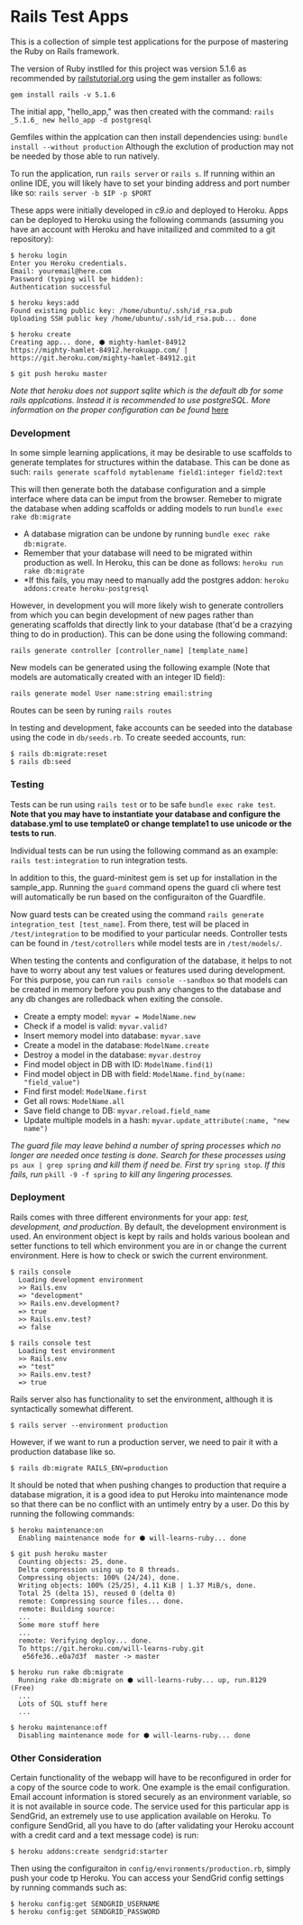 Rails Test Apps
===============

This is a collection of simple test applications for the purpose of mastering
the Ruby on Rails framework.

The version of Ruby instlled for this project was version 5.1.6  as
recommended by [railstutorial.org](http://version.railstutorial.org/) using
the gem installer as follows:

`gem install rails -v 5.1.6`

The initial app, "hello_app," was then created with the command:
`rails _5.1.6_ new hello_app -d postgresql`

Gemfiles within the applcation can then install dependencies using:
`bundle install --without production`
Although the exclution of production may not be needed by those able to run
natively.

To run the application, run `rails server` or `rails s`.  If running within
an online IDE, you will likely have to set your binding address and
port number like so:
`rails server -b $IP -p $PORT`

These apps were initially developed in *c9.io* and deployed to Heroku.
Apps can be deployed to Heroku using the following commands (assuming
you have an account with Heroku and have initailized and commited to a
git repository):

```
$ heroku login
Enter you Heroku credentials.
Email: youremail@here.com
Password (typing will be hidden):
Authentication successful

$ heroku keys:add
Found existing public key: /home/ubuntu/.ssh/id_rsa.pub
Uploading SSH public key /home/ubuntu/.ssh/id_rsa.pub... done

$ heroku create
Creating app... done, ⬢ mighty-hamlet-84912
https://mighty-hamlet-84912.herokuapp.com/ | https://git.heroku.com/mighty-hamlet-84912.git

$ git push heroku master
```
*Note that heroku does not support sqlite which is the default db for some*
*rails applcations. Instead it is recommended to use postgreSQL.  More*
*information on the proper configuration can be found* 
[here](https://devcenter.heroku.com/articles/sqlite3)

### Development

In some simple learning applications, it may be desirable to use scaffolds to
generate templates for structures within the database. This can be done as such:
`rails generate scaffold mytablename field1:integer field2:text`

This will then generate both the database configuration and a simple interface
where data can be imput from the browser. Remeber to migrate the database
when adding scaffolds or adding models to run  `bundle exec rake db:migrate`

* A database migration can be undone by running `bundle exec rake db:migrate`.
* Remember that your database will need to be migrated within production as well.
In Heroku, this can be done as follows: `heroku run rake db:migrate`
* *If this fails, you may need to manually add the postgres addon:
`heroku addons:create heroku-postgresql`

However, in development you will more likely wish to generate controllers from 
which you can begin development of new pages rather than generating scaffolds 
that directly link to your database (that'd be a crazying thing to do in 
production). This can be done using the following command:

`rails generate controller [controller_name] [template_name]`

New models can be generated using the following example (Note that models
are automatically created with an integer ID field):

`rails generate model User name:string email:string`

Routes can be seen by runing `rails routes`

In testing and development, fake accounts can be seeded into the database
using the code in `db/seeds.rb`.  To create seeded accounts, run:

```
$ rails db:migrate:reset
$ rails db:seed
```

### Testing

Tests can be run using `rails test` or to be safe `bundle exec rake test`.  
**Note that you may have to instantiate your database and configure the 
database.yml to use template0 or change template1 to use unicode or the tests 
to run**.

Individual tests can be run using the following command as an example:
`rails test:integration` to run integration tests.

In addition to this, the guard-minitest gem is set up for installation in the
sample_app. Running the `guard` command opens the guard cli where test will
automatically be run based on the configuraiton of the Guardfile.

Now guard tests can be created using the command 
`rails generate integration_test [test_name]`.  From there, test will be placed
in `/test/integration` to be modified to your particular needs. Controller tests
can be found in `/test/cotrollers` while model tests are in `/test/models/`.

When testing the contents and configuration of the database, it helps to not
have to worry about any test values or features used during development. For
this purpose, you can run `rails console --sandbox` so that models can be
created in memory before you push any changes to the database and any db changes
are rolledback when exiting the console.

  * Create a empty model: `myvar = ModelName.new`
  * Check if a model is valid: `myvar.valid?`
  * Insert memory model into database: `myvar.save`
  * Create a model in the database: `ModelName.create`
  * Destroy a model in the database: `myvar.destroy`
  * Find model object in DB with ID: `ModelName.find(1)`
  * Find model object in DB with field: `ModelName.find_by(name: "field_value")`
  * Find first model: `ModelName.first`
  * Get all rows: `ModelName.all`
  * Save field change to DB: `myvar.reload.field_name`
  * Update multiple models in a hash: `myvar.update_attribute(:name, "new name")`

*The guard file may leave behind a number of spring processes which no longer*
*are needed once testing is done.  Search for these processes using*
`ps aux | grep spring` *and kill them if need be. First try* `spring stop`.
*If this fails, run* `pkill -9 -f spring` *to kill any lingering processes.*

### Deployment

Rails comes with three different environments for your app: *test, development,*
*and production*. By default, the development environment is used.
An environment object is kept by rails and holds various boolean and setter
functions to tell which environment you are in or change the current
environment. Here is how to check or swich the current environment.

```
$ rails console
  Loading development environment
  >> Rails.env
  => "development"
  >> Rails.env.development?
  => true
  >> Rails.env.test?
  => false
  
$ rails console test
  Loading test environment
  >> Rails.env
  => "test"
  >> Rails.env.test?
  => true
```

Rails server also has functionality to set the environment, although it is
syntactically somewhat different.

`$ rails server --environment production`

However, if we want to run a production server, we need to pair it with a
production database like so.

`$ rails db:migrate RAILS_ENV=production`

It should be noted that when pushing changes to production that require a
database migration, it is a good idea to put Heroku into maintenance mode so
that there can be no conflict with an untimely entry by a user.  Do this by
running the following commands:

```
$ heroku maintenance:on
  Enabling maintenance mode for ⬢ will-learns-ruby... done
  
$ git push heroku master
  Counting objects: 25, done.
  Delta compression using up to 8 threads.
  Compressing objects: 100% (24/24), done.
  Writing objects: 100% (25/25), 4.11 KiB | 1.37 MiB/s, done.
  Total 25 (delta 15), reused 0 (delta 0)
  remote: Compressing source files... done.
  remote: Building source:
  ...
  Some more stuff here
  ...
  remote: Verifying deploy... done.
  To https://git.heroku.com/will-learns-ruby.git
   e56fe36..e0a7d3f  master -> master

$ heroku run rake db:migrate
  Running rake db:migrate on ⬢ will-learns-ruby... up, run.8129 (Free)
  ...
  Lots of SQL stuff here
  ...
  
$ heroku maintenance:off
  Disabling maintenance mode for ⬢ will-learns-ruby... done
```

### Other Consideration

Certain functionality of the webapp will have to be reconfigured in order for
a copy of the source code to work.  One example is the email configuration.  
Email account information is stored securely as an environment variable, so it
is not available in source code.  The service used for this particular app is
SendGrid, an extremely use to use application available on Heroku. To configure
SendGrid, all you have to do (after validating your Heroku account with a 
credit card and a text message code) is run:

`$ heroku addons:create sendgrid:starter`

Then using the configuraiton in `config/environments/production.rb`, simply
push your code tp Heroku.  You can access your SendGrid config settings by
running commands such as:

```
$ heroku config:get SENDGRID_USERNAME
$ heroku config:get SENDGRID_PASSWORD
```